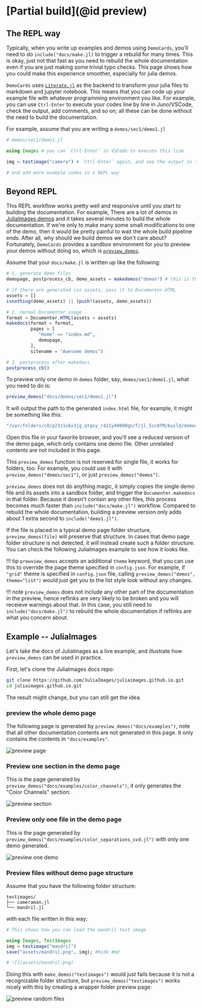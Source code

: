 # [Partial build](@id preview)

## The REPL way

Typically, when you write up examples and demos using `DemoCards`, you'll need to do
`include("docs/make.jl)` to trigger a rebuild for many times. This is okay, just not that fast as
you need to rebuild the whole documentation even if you are just making some trivial typo checks.
This page shows how you could make this experience smoother, especially for julia demos.

`DemoCards` uses [`Literate.jl`](https://github.com/fredrikekre/Literate.jl) as the backend to
transform your julia files to markdown and jupyter notebook. This means that you can code up your
example file with whatever programming environment you like. For example, you can use `Ctrl-Enter`
to execute your codes line by line in Juno/VSCode, check the output, add comments, and so on; all
these can be done without the need to build the documentation. 

For example, assume that you are writing a `demos/sec1/demo1.jl`

```julia
# demos/sec1/demo1.jl

using Images # you can `Ctrl-Enter` in VSCode to execute this line

img = testimage("camera") # `Ctrl-Enter` again, and see the output in the plot panel

# and add more example codes in a REPL way
```

## Beyond REPL

This REPL workflow works pretty well and responsive until you start to building the documentation.
For example, There are a lot of demos in [JuliaImages
demos](https://juliaimages.org/latest/democards/examples/) and it takes several minutes to build the
whole documentation. If we're only to make many some small modifications to one of the demo, then it
would be pretty painful to wait the whole build pipeline ends. After all, why should we build demos
we don't care about? Fortunately, `DemoCards` provides a sandbox environment for you to preview your
demos without doing so, which is [`preview_demos`](@ref).

Assume that your `docs/make.jl` is written up like the following:

```julia
# 1. generate demo files
demopage, postprocess_cb, demo_assets = makedemos("demos") # this is the relative path to docs/

# if there are generated css assets, pass it to Documenter.HTML
assets = []
isnothing(demo_assets) || (push!(assets, demo_assets))

# 2. normal Documenter usage
format = Documenter.HTML(assets = assets)
makedocs(format = format,
         pages = [
            "Home" => "index.md",
            demopage,
         ],
         sitename = "Awesome demos")

# 3. postprocess after makedocs
postprocess_cb()
```

To preview only one demo in `demos` folder, say, `demos/sec1/demo1.jl`, what you need to do is:

```julia
preview_demos("docs/demos/sec1/demo1.jl")
```

It will output the path to the generated `index.html` file, for example, it might be something like
this:

```julia
"/var/folders/c0/p23z1x6x3jg_qtqsy_r421y40000gn/T/jl_5sc8fM/build/democards/demos/index.html"
```

Open this file in your favorite browser, and you'll see a reduced version of the demo page, which
only contains one demo file. Other unrelated contents are not included in this page.

This `preview_demos` function is not reserved for single file, it works for folders, too. For
example, you could use it with `preview_demos("demos/sec1")`, or just `preview_demos("demos")`.


`preview_demos` does not do anything magic, it simply copies the single demo file and its assets
into a sandbox folder, and trigger the `Documenter.makedocs` in that folder. Because it doesn't
contain any other files, this process becomes much faster than `include("docs/make.jl")` workflow.
Compared to rebuild the whole documentation, building a preview version only adds about 1 extra
second to `include("demo1.jl")`.

If the file is placed in a typical demo page folder structure, `preview_demos(file)` will preserve
that structure. In cases that demo page folder structure is not detected, it will instead create
such a folder structure. You can check the following JuliaImages example to see how it looks like.

!!! tip
    `prewview_demos`  accepts an additional `theme` keyword, that you can use this to override the
    page theme specified in `config.json`. For example, if `"grid"` theme is specified in
    `config.json` file, calling `preview_demos("demos", theme="list")` would just get you to the
    list style look without any changes.

!!! note
    `preview_demos` does not include any other part of the documentation in the preview, hence
    reflinks are very likely to be broken and you will receieve warnings about that. In this case,
    you still need to `include("docs/make.jl")` to rebuild the whole documentation if reflinks are
    what you concern about.

## Example -- JuliaImages

Let's take the docs of JuliaImages as a live example, and illustrate how `preview_demos` can be used
in practice.

First, let's clone the JuliaImages docs repo:

```bash
git clone https://github.com/JuliaImages/juliaimages.github.io.git
cd juliaimages.github.io.git
```

The result might change, but you can still get the idea.

### preview the whole demo page

The following page is generated by `preview_demos("docs/examples")`, note that all other
documentation contents are not generated in this page. It only contains the contents in
`"docs/examples"`.

![preview
page](https://user-images.githubusercontent.com/8684355/92012486-165c5200-ed7f-11ea-90bf-3047a8b79f7c.png)

### Preview one section in the demo page

This is the page generated by `preview_demos("docs/examples/color_channels")`, it only generates the
"Color Channels" section:

![preview
section](https://user-images.githubusercontent.com/8684355/92012519-2116e700-ed7f-11ea-9ce6-eb1a271a44ed.png)

### Preview only one file in the demo page

This is the page generated by `preview_demos("docs/examples/color_separations_svd.jl")` with only one
demo generated.

![preview one
demo](https://user-images.githubusercontent.com/8684355/92012304-da28f180-ed7e-11ea-8546-9dd8c61d0751.png)

### Preview files without demo page structure

Assume that you have the following folder structure:

```text
testimages/
├── cameraman.jl
└── mandril.jl
```

with each file written in this way:

```julia
# This shows how you can load the mandril test image

using Images, TestImages
img = testimage("mandril")
save("assets/mandril.png", img); #hide #md

# ![](assets/mandril.png)
```

Doing this with `make_demos("testimages")` would just fails because it is not a recognizable folder
structure, but `preview_demos("testimages")` works nicely with this by creating a wrapper folder
preview page:

![preview random files](https://user-images.githubusercontent.com/8684355/92015507-79e87e80-ed83-11ea-8f1a-6adf4c6c6b81.png)
